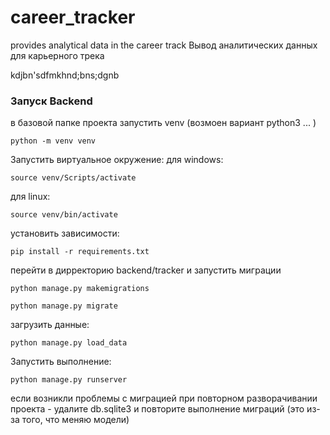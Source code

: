 # career_tracker
provides analytical data in the career track
Вывод аналитических данных для карьерного трека


kdjbn'sdfmkhnd;bns;dgnb


### Запуск Backend
в базовой папке проекта запустить venv (возмоен вариант python3 ... )
```
python -m venv venv
```
Запустить виртуальное окружение:
для windows:
```
source venv/Scripts/activate 
```
для linux:
```
source venv/bin/activate
```
установить зависимости:
```
pip install -r requirements.txt
```
перейти в дирректорию  backend/tracker
и запустить миграции
```
python manage.py makemigrations
```
```
python manage.py migrate
```
загрузить данные:
```
python manage.py load_data
```
Запустить выполнение:
```
python manage.py runserver
```
 

если возникли проблемы с миграцией при повторном разворачивании проекта - удалите db.sqlite3 и повторите выполнение миграций (это из-за того, что меняю модели)
